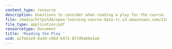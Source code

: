 ```yaml
---
content_type: resource
description: Questions to consider when reading a play for the course.
file: /media/https%3A/open-learning-course-data-rc.s3.amazonaws.com/21m-732-beginning-costume-design-and-construction-fall-2008/a2feb1e9da3dc66db472857d9abbe1ad_play_q.pdf
file_type: application/pdf
resourcetype: Document
title: 'Reading the Play '
uid: a2feb1e9-da3d-c66d-b472-857d9abbe1ad
---
```

